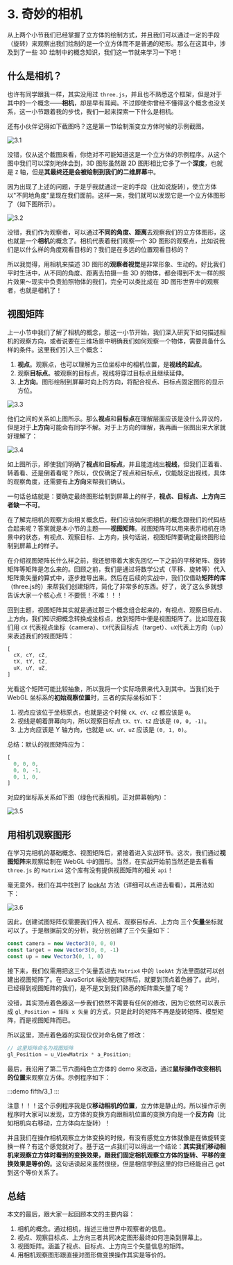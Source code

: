 # 3. 奇妙的相机

从上两个小节我们已经掌握了立方体的绘制方式，并且我们可以通过一定的手段（旋转）来观察出我们绘制的是一个立方体而不是普通的矩形。那么在这其中，涉及到了一些 3D 绘制中的概念知识，我们这一节就来学习一下吧！

## 什么是相机？

也许有同学跟我一样，其实没用过 `three.js`，并且也不熟悉这个框架，但是对于其中的一个概念——**相机**，却是早有耳闻。不过即使你曾经不懂得这个概念也没关系，这一小节跟着我的步伐，我们一起来探索一下什么是相机。

还有小伙伴记得如下截图吗？这是第一节绘制渐变立方体时候的示例截图。

![3.1](../../public/images/fifth/3.1.png)

没错，仅从这个截图来看，你绝对不可能知道这是一个立方体的示例程序。从这个图中我们可以深刻地体会到，3D 图形虽然跟 2D 图形相比它多了一个**深度**，也就是 `Z` 轴，但是**其最终还是会被绘制到我们的二维屏幕**中。

因为出现了上述的问题，于是乎我就通过一定的手段（比如说旋转），使立方体以"不同地角度"呈现在我们面前。这样一来，我们就可以发现它是一个立方体图形了（如下图所示）。

![3.2](../../public/images/fifth/3.2.png)

没错，我们作为观察者，可以通过**不同的角度、距离**去观察我们的立方体图形，这也就是一个**相机**的概念了。相机代表着我们观察一个 3D 图形的观察点，比如说我们是以什么样的角度观看目标的？我们是在多远的位置观看目标的？

所以我觉得，用相机来描述 3D 图形的**观察者视觉**是非常形象、生动的。好比我们平时生活中，从不同的角度、距离去拍摄一些 3D 的物体，都会得到不太一样的照片效果～现实中负责拍照物体的我们，完全可以类比成在 3D 图形世界中的观察者，也就是相机了！

## 视图矩阵

上一小节中我们了解了相机的概念，那这一小节开始，我们深入研究下如何描述相机的观察方向，或者说要在三维场景中明确我们如何观察一个物体，需要具备什么样的条件。这里我们引入三个概念：
1. **视点**。观察点，也可以理解为三位坐标中的相机位置，是**视线的起点**。
2. 观察**目标点**。被观察的目标点，视线将穿过目标点且继续延伸。
3. **上方向**。图形绘制到屏幕时向上的方向，将配合视点、目标点固定图形的显示方位。

![3.3](../../public/images/fifth/3.3.png)

他们之间的关系如上图所示。那么**视点**和**目标点**在理解层面应该是没什么异议的，但是对于**上方向**可能会有同学不解。对于上方向的理解，我再画一张图出来大家就好理解了：

![3.4](../../public/images/fifth/3.4.png)

如上图所示，即使我们明确了**视点**和**目标点**，并且能连线出**视线**，但我们正着看、转着看、还是倒着看呢？所以，仅仅确定了视点和目标点，仅能敲定出视线，具体的观察角度，还需要有**上方向**来帮我们确认。

一句话总结就是：要确定最终图形绘制到屏幕上的样子，**视点、目标点、上方向三者缺一不可**。

在了解完相机的观察方向相关概念后，我们应该如何把相机的概念跟我们的代码结合起来呢？答案就是本小节的主题——**视图矩阵**。视图矩阵可以用来表示相机在场景中的状态，有视点、观察目标、上方向，换句话说，视图矩阵要确定最终图形绘制到屏幕上的样子。

在介绍视图矩阵长什么样之前，我还想带着大家先回忆一下之前的平移矩阵、旋转矩阵等矩阵是怎么来的。回顾之前，我们是通过将数学公式（平移、旋转等）代入矩阵乘矢量的算式中，逐步推导出来。然后在后续的实战中，我们仅借助**矩阵的库**（three.js的）来帮我们创建矩阵，简化了非常多的东西。好了，说了这么多就想告诉大家一个核心点！不要慌！不难！！！

回到主题，视图矩阵其实就是通过那三个概念组合起来的，有视点、观察目标点、上方向，我们知识把概念转换成坐标点，放到矩阵中便是视图矩阵了。比如现在我们用 `cX` 代表视点坐标（camera）、`tX`代表目标点（target）、`uX`代表上方向（up）来表述我们的视图矩阵：

```js
[
  cX, cY, cZ,
  tX, tY, tZ,
  uX, uY, uZ,
]
```

光看这个矩阵可能比较抽象，所以我将一个实际场景来代入到其中。当我们处于 WebGL 坐标系的**初始观察位置**时，三者的实际坐标如下：
1. 视点应该位于坐标原点，也就是这个时候 `cX、cY、cZ` 都应该是 `0`。
2. 视线是朝着屏幕向内，所以观察目标点 `tX、tY、tZ` 应该是 `(0, 0, -1)`。
3. 上方向应该是 Y 轴方向，也就是 `uX、uY、uZ` 应该是 `(0, 1, 0)`。

总结：默认的视图矩阵应为：

```js
[
  0, 0, 0,
  0, 0, -1,
  0, 1, 0,
]
```

对应的坐标系关系如下图（绿色代表相机，正对屏幕朝内）：

![3.5](../../public/images/fifth/3.5.png)

## 用相机观察图形

在学习完相机的基础概念、视图矩阵后，紧接着进入实战环节。这次，我们通过**视图矩阵**来观察绘制在 WebGL 中的图形。当然，在实战开始前当然还是去看看 `three.js` 的 `Matrix4` 这个库有没有提供视图矩阵的相关 `api`！

毫无意外，我们在其中找到了 [lookAt](https://threejs.org/docs/index.html#api/en/math/Matrix4.lookAt) 方法（详细可以点进去看看），其用法如下：

![3.6](../../public/images/fifth/3.6.png)

因此，创建试图矩阵仅需要我们传入 视点、观察目标点、上方向 三个**矢量**坐标就可以了。于是根据前文的分析，我分别创建了三个矢量如下：

```js
const camera = new Vector3(0, 0, 0)
const target = new Vector3(0, 0, -1)
const up = new Vector3(0, 1, 0)
```

接下来，我们仅需用把这三个矢量丢进去 `Matrix4` 中的 `lookAt` 方法里面就可以创建出视图矩阵了。在 JavaScript 端处理完矩阵后，就要到顶点着色器了。此时，已经得到视图矩阵的我们，是不是又到我们熟悉的矩阵乘矢量了呢？

没错，其实顶点着色器这一步我们依然不需要有任何的修改，因为它依然可以表示成 `gl_Position = 矩阵 x 矢量` 的方式，只是此时的矩阵不再是旋转矩阵、模型矩阵，而是视图矩阵而已。

所以这里，顶点着色器的实现仅仅对命名做了修改：

```C
// 这里矩阵命名为视图矩阵
gl_Position = u_ViewMatrix * a_Position;
```

最后，我沿用了第二节六面纯色立方体的 demo 来改造，通过**鼠标操作改变相机的位置**来观察立方体。示例程序如下：

:::demo
fifth/3_1
:::

注意！！！这个示例程序我是仅**移动相机的位置**，立方体是静止的。所以操作示例程序时大家可以发现，立方体的变换方向跟相机位置的变换方向是一个**反方向**（比如相机向右移动，立方体向左旋转）！

并且我们在操作相机观察立方体变换的时候，有没有感觉立方体就像是在做旋转变换一样？有这个感觉就对了。基于这一点我们可以得出一个结论：**其实我们移动相机来观察立方体时看到的变换效果，跟我们固定相机观察立方体的旋转、平移的变换效果是等价的**。这句话读起来虽然很绕，但是相信学到这里的你已经能自己 get 到这个等价关系了。

## 总结
本文的最后，跟大家一起回顾本文的主要内容：
1. 相机的概念。通过相机，描述三维世界中观察者的信息。
2. 视点、观察目标点、上方向三者共同决定图形最终如何渲染到屏幕上。
3. 视图矩阵。涵盖了视点、目标点、上方向三个矢量信息的矩阵。
4. 用相机观察图形跟直接对图形做变换操作其实是等价的。
